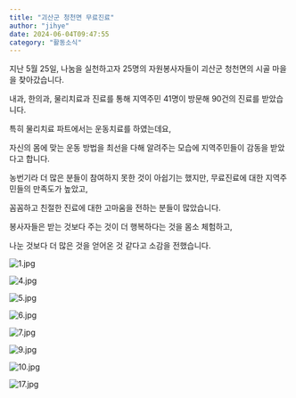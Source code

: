 ```yaml
---
title: "괴산군 청천면 무료진료"
author: "jihye"
date: 2024-06-04T09:47:55
category: "활동소식"
---
```


지난 5월 25일, 나눔을 실천하고자 25명의 자원봉사자들이 괴산군 청천면의 시골 마을을 찾아갔습니다.

내과, 한의과, 물리치료과 진료를 통해 지역주민 41명이 방문해 90건의 진료를 받았습니다.

특히 물리치료 파트에서는 운동치료를 하였는데요,

자신의 몸에 맞는 운동 방법을 최선을 다해 알려주는 모습에 지역주민들이 감동을 받았다고 합니다.

농번기라 더 많은 분들이 참여하지 못한 것이 아쉽기는 했지만, 무료진료에 대한 지역주민들의 만족도가 높았고,

꼼꼼하고 친절한 진료에 대한 고마움을 전하는 분들이 많았습니다.

봉사자들은 받는 것보다 주는 것이 더 행복하다는 것을 몸소 체험하고,

나눈 것보다 더 많은 것을 얻어온 것 같다고 소감을 전했습니다.

![1.jpg](/files/attach/images/2318/154/035/90bddadc4fee55e857cd69d1d9286737.jpg)

![4.jpg](/files/attach/images/2318/154/035/3ca938fd9764898e1863eb2cc1cf53c4.jpg)

![5.jpg](/files/attach/images/2318/154/035/875d2fab0dcfac5efc51b57fd59641bd.jpg)

![6.jpg](/files/attach/images/2318/154/035/e6a6f64d6f2ff1af27cdd092883fe935.jpg)

![7.jpg](/files/attach/images/2318/154/035/2a85fbb6ae3a5d678c00ef1aa38dd708.jpg)

![9.jpg](/files/attach/images/2318/154/035/356c0029174c27f25a17ee4c998cdb4d.jpg)

![10.jpg](/files/attach/images/2318/154/035/324747fa42fb9289587de5387610b524.jpg)

![17.jpg](/files/attach/images/2318/154/035/cce5aadf4dd4f36cc890cfa0f6259ec9.jpg)
